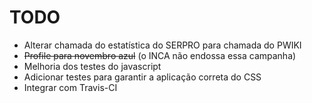 # TODO

* Alterar chamada do estatística do SERPRO para chamada do PWIKI
* ~~Profile para novembro azul~~ (o INCA não endossa essa campanha)
* Melhoria dos testes do javascript
* Adicionar testes para garantir a aplicação correta do CSS
* Integrar com Travis-CI

